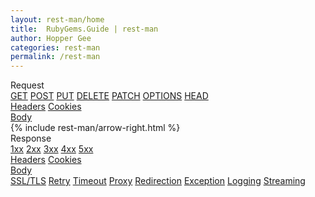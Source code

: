 ```yaml
---
layout: rest-man/home
title:  RubyGems.Guide | rest-man
author: Hopper Gee
categories: rest-man
permalink: /rest-man
---
```


<div class="main-section">
  <div class="request-box-wrapper">
    <div class="request-box">
      <div class="request">Request</div>
      <div class="request-actions">
        <a href="/rest-man/request/get" class="request-action">GET</a>
        <a href="/rest-man/request/post" class="request-action">POST</a>
        <a href="/rest-man/request/put" class="request-action">PUT</a>
        <a href="/rest-man/request/delete" class="request-action">DELETE</a>
        <a href="/rest-man/request/patch" class="request-action">PATCH</a>
        <a href="/rest-man/request/options" class="request-action">OPTIONS</a>
        <a href="/rest-man/request/head" class="request-action">HEAD</a>
      </div>
      <div class="relative">
        <a href="/rest-man/basic/headers" class="request-headers">Headers</a>
        <a href="/rest-man/basic/cookies" class="request-cookies">Cookies</a>
      </div>
      <a href="/rest-man/basic/body" class="request-body">Body</a>
    </div>
  </div>

  <div class="arrow">
    {% include rest-man/arrow-right.html %}
  </div>

  <div class="response-box-wrapper">
    <div class="response-box">
      <div class="response">Response</div>
      <div class="response-statuses">
        <a href="/rest-man/basic/http-status#1xx" class="response-status">1xx</a>
        <a href="/rest-man/basic/http-status#2xx" class="response-status">2xx</a>
        <a href="/rest-man/basic/http-status#3xx" class="response-status">3xx</a>
        <a href="/rest-man/basic/http-status#4xx" class="response-status">4xx</a>
        <a href="/rest-man/basic/http-status#5xx" class="response-status">5xx</a>
      </div>
      <div class="relative">
        <a href="/rest-man/basic/headers" class="response-headers">Headers</a>
        <a href="/rest-man/basic/cookies" class="response-cookies">Cookies</a>
      </div>
      <a href="/rest-man/basic/body" class="response-body">Body</a>
    </div>
  </div>
</div>

<div class="advance-section">
  <div class="advance-box">
    <a href="/rest-man/advance/ssl-tls" >SSL/TLS</a>
    <a href="/rest-man/advance/retry" >Retry</a>
    <a href="/rest-man/advance/timeout" >Timeout</a>
    <a href="/rest-man/advance/proxy" >Proxy</a>
    <a href="/rest-man/advance/redirection" >Redirection</a>
    <a href="/rest-man/advance/exception" >Exception</a>
    <a href="/rest-man/advance/logging" >Logging</a>
    <a href="/rest-man/advance/streaming" >Streaming</a>
  </div>
</div>